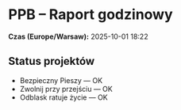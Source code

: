 # PPB – Raport godzinowy
**Czas (Europe/Warsaw):** 2025-10-01 18:22

## Status projektów
- Bezpieczny Pieszy — OK
- Zwolnij przy przejściu — OK
- Odblask ratuje życie — OK

